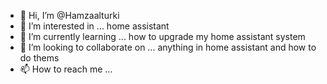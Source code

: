 - 👋 Hi, I’m @Hamzaalturki
- 👀 I’m interested in ... home assistant
- 🌱 I’m currently learning ... how to upgrade my home assistant system
- 💞️ I’m looking to collaborate on ... anything in home assistant and how to do thems 
- 📫 How to reach me ...

<!---
Hamzaalturki/Hamzaalturki is a ✨ special ✨ repository because its `README.md` (this file) appears on your GitHub profile.
You can click the Preview link to take a look at your changes.
--->
